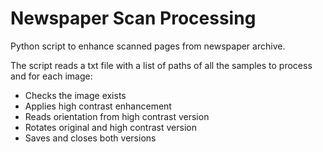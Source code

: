 # Newspaper Scan Processing
Python script to enhance scanned pages from newspaper archive.

The script reads a txt file with a list of paths of all the samples to process and for each image:

- Checks the image exists
- Applies high contrast enhancement
- Reads orientation from high contrast version
- Rotates original and high contrast version
- Saves and closes both versions
